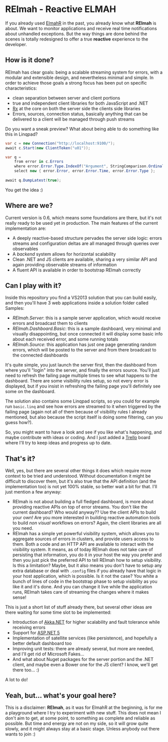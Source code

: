 RElmah - Reactive ELMAH
======

If you already used [ElmahR] in the past, you already know what **RElmah** is about. We want to monitor applications and receive real time notifications about unhandled exceptions. But the way things are done behind the scenes is totally redesigned to offer a true **reactive** experience to the developer. 

How is it done?
------

RElmah has clear goals: being a scalable streaming system for errors, with a modular and extensible design, and nevertheless minimal and simple. In order to achieve those goals a strong focus has been put on specific characteristics:

- clean separation between server and client portions
- true and independent client libraries for both JavaScript and .NET
- [Rx] at the core on both the server side the clients side libraries
- Errors, sources, connection status, basically anything that can be delivered to a client will be managed through push streams

Do you want a sneak preview? What about being able to do something like this in Linqpad?

```c#
var c = new Connection("http://localhost:9100/");
await c.Start(new ClientToken("u01"));

var q = 
	from error in c.Errors
	where error.Error.Type.IndexOf("Argument", StringComparison.OrdinalIgnoreCase) > -1
	select new { error.Error, error.Error.Time, error.Error.Type };
	  
await q.DumpLatest(true);
```

You get the idea :)

Where are we?
------

Current version is 0.6, which means some foundations are there, but it's not really ready to be used yet in production. The main features of the current implementation are:

* A deeply reactive-based structure pervades the server side logic: errors streams and configuration deltas are all managed through queries over observables
* A *backend* system allows for horizontal scalability
* Clean .NET and  JS clients are available, sharing a very similar API and again providing observable streams of information
* A fluent API is available in order to bootstrap RElmah correctly

Can I play with it?
-----

Inside this repository you find a VS2013 solution that you can build easily, and then you'll have 3 web applications inside a solution folder called Samples:

* *RElmah.Server*: this is a sample server application, which would receive errors and broadcast them to clients
* *RElmah.Dashboard.Basic*: this is a sample dashboard, very minimal and visually disappointing, but once connected it will display some basic info about each received error, and some running totals
* *RElmah.Source*: this application has just one page generating random errors, which will be posted to the server and from there broadcast to the connected dashboards

It's quite simple, you just launch the server first, then the dashboard from where you'll "login" into the server, and finally the errors source. You'll just need to refresh the failing page multiple times to see what happens to the dashboard. There are some visibility rules setup, so not every error is displayed, but if you insist in refreshing the failing page you'll definitely see some on the dashboard.

The solution also contains some Linqpad scripts, so you could for example run `basic.linq` and see how errors are streamed to it when triggered by the failing page (again not all of them because of visibility rules I already mentioned, but also because the script itself is doing some filtering, can you guess how?).

So, you might want to have a look and see if you like what's happening, and maybe contribute with ideas or coding. And I just added a [Trello] board where I'll try to keep ideas and progress up to date.

That's it?
------

Well, yes, but there are several other things it does which require more context to be tried and understood. Without documentation it might be difficult to discover them, but it's also true that the API definition (and the implementation too) is not yet 100% stable, so better wait a bit for that. I'll just mention a few anyway:

* RElmah is not about building a full fledged dashboard, is more about providing reactive APIs on top of error streams. You don't like the current dashboard? Who would anyway?? Use the client APIs to build your own! Are you more interested in building reactive automation tools to build *non visual* workflows on errors? Again, the client libraries are all you need.
* RElmah has a simple yet powerful visibility system, which allows you to aggregate sources of errors in clusters, and provide users access to them. Both a code and an HTTP API are available to interact with the visibility system. It means, as of today RElmah does not take care of persisting that information, you do it in your host the way you prefer and then you just pick the preferred API to tell RElmah how to setup visibility. Is this a limitation? Maybe, but it also means you don't have to setup any extra database or deal with `.config` files if you already have that logic in your host application, which is possible. Is it not the case? You white a bunch of lines of code in the bootstrap phase to setup visibility as you like it and it's done. And you can change it live while the application runs, RElmah takes care of streaming the changes where it makes sense!

This is just a short list of stuff already there, but several other ideas are there waiting for some time slot to be implemented:

* Introduction of [Akka.NET] for higher scalability and fault tolerance while receiving errors
* Support for [ASP.NET 5]
* Implementation of satellite services (like persistence), and hopefully a better default dashboard too
* Improving unit tests: there are already several, but more are needed, and I'll get rid of Microsoft Fakes...
* And what about Nuget packages for the server portion and the .NET client, and maybe even a Bower one for the JS client? I know, we'll get there too... :)

A lot to do!

Yeah, but... what's your goal here?
------

This is a disclaimer: **RElmah**, as it was for ElmahR at the beginning, is for me a playground where I try to experiment with new stuff. This does not mean I don't aim to get, at some point, to something as complete and reliable as possible. But time and energy are not on my side, so it will grow quite slowly, and it might always stay at a basic stage. Unless anybody out there wants to join :)


[ElmahR]:http://elmahr.apphb.com/
[Rx]:http://msdn.microsoft.com/en-us/data/gg577609.aspx
[Trello]:https://trello.com/b/ZBdjmxld/relmah
[Akka.NET]:http://getakka.net/
[ASP.NET 5]:http://www.asp.net/vnext
